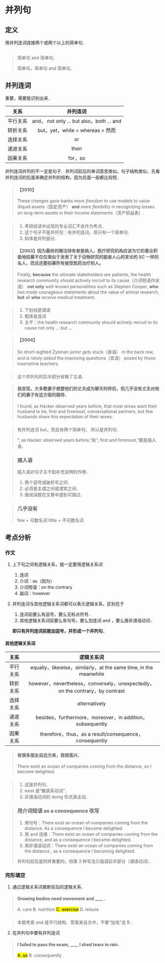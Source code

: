 # 并列句

## 定义

用并列连词连接两个或两个以上的简单句．

> ##
> 简单句 and 简单句．
>
> 简单句，简单句 and 简单句．

## 并列连词

重要，需要能识别出来．

|关系|并列连词|
|:---:|:---:|
|平行关系|and， not only ... but also，both ... and|
|转折关系|but，yet，while = whereas = 然而|
|选择关系|or|
|递进关系|then|
|因果关系|for，so|

并列连词并列的不一定是句子．并列词前后的单词意思类似，句子结构类似，先看并列连词的后面来确定并列的结构，因为后面一般都比较短．

> #### 【2010】
> These changes gave banks _more freedom_ to use models to value illiquid assets（固定资产） **and** _more flexibility_ in recognizing losses on long-term assets in their income statements（资产损益表）.

> ###
>
> 1. 考研阅读中出现的专业词汇不会作为考点．
> 2. 这个句子不是并列句：有并列连词，但只有一个简单句．
> 3. 斜体是并列部分．

> #### 【2003】因为最终的赌注持有者是病⼈，医疗研究机构应该为它的事业积极地招募不仅仅类似于发表了关于动物研究的振奋⼈⼼的⾔论的 SC ⼀样的名⼈，⽽且还要招募所有接受医药治疗的⼈。
> Finally, **because** the ultimate stakeholders _are_ patients, the health research community _should_ actively _recruit_ to its cause（介词短语作状语） **not only** well-known personalities such as Stephen Cooper, **who** _has made_ courageous statements about the value of animal research, **but** all **who** _receive_ medical treatment.

> ###
>
> 1. 下划线是谓语
> 2. 粗体是连词
> 3. 主干：the health research community should actively recruit to its cause not only ... but ...

> #### 【2004】
> So short-sighted Zysman junior _gets_ stuck（表语） in the back row, and _is rarely asked_ the improving questions（宾语） posed by those insensitive teachers.

> ###
> 这个并列句的后半部分省略了主语．

> #### 我发现，大多数妻子想要他们的丈夫成为聊天的伴侣，但几乎没有丈夫对他们的妻子有这方面的期待．
> I found, as Hacker observed years before, that most wives want their husband to be, first and foremost, conversational partners, but few husbands share this expectation of their wives.

> ###
> 有并列连词 but，而且有两个简单句， 所以是并列句．
>
> “, as Hacker observed years before,”和“, first and foremost,”都是插入语．

> ### 插入语
>
> 插入语对句子主干起补充说明的作用．
>
> 1. 两个逗号或破折号之间．
> 2. 必须是主谓之间或谓宾之间．
> 3. 做阅读题在文章中遇到可跳过．

> ### 几乎没有
>
> few + 可数名词
> little + 不可数名词

## 考点分析

### 作文

1. 上下句之间有逻辑关系，就一定要用<!-- cloze -->逻辑关系词<!-- cloze -->
    1. <!-- cloze -->连词<!-- cloze -->
    2. 介词：<!-- cloze -->as（因为）<!-- cloze -->
    3. 介词短语：<!-- cloze -->on the contrary<!-- cloze -->
    4. 副词：<!-- cloze -->however<!-- cloze -->
2. 并列连词与其他逻辑关系词都可以表示逻辑关系，区别在于
    1. 连词前<!-- cloze -->要么有逗号，要么无标点符号<!-- cloze -->．
    2. 其他逻辑关系词前<!-- cloze -->要么有句号，要么加连词 and ，要么接非谓语动词<!-- cloze -->．

   **即只有<!-- cloze -->并列连词前能加逗号，并形成一个并列句<!-- cloze -->．**

#### 其他逻辑关系词

|关系|逻辑关系词|
|:---:|:---:|
|平行关系|<!-- cloze -->equally，likewise，similarly，at the same time, in the meanwhile<!-- cloze -->|
|转折关系|<!-- cloze -->however，nevertheless，conversely，unexpectedly，on the contrary，by contrast<!-- cloze -->|
|选择关系|<!-- cloze -->alternatively<!-- cloze -->|
|递进关系|<!-- cloze -->besides，furthermore，moreover，in addition，subsequently<!-- cloze -->|
|因果关系|<!-- cloze -->therefore，thus，as a result/consequence，consequently<!-- cloze -->|

> #### 有很多朋友自远方来，我很高兴．
> There exist an ocean of companies coming from the distance, so I become delighted.

> ###
>
> 1. 这是并列句．
> 2. exist 是“散装系动词”．
> 3. 非谓语动词的 doing 形式表主动．

> ### 用介词短语 as a consequence 改写
>
> 1. 用句号：There exist an ocean of companies coming from the distance. As a consequence I become delighted.
> 2. 用 and 连接：There exist an ocean of companies coming from the distance, and as a consequence I become delighted.
> 3. 用非谓语动词：There exist an ocean of companies coming from the distance , as a consequence I becoming delighted.
>
> 并列句前后是同样重要的，但第 3 种写法只强调前半部分（谓语动词）．

### 完形填空

1. 通过逻辑关系词推断前后的逻辑关系．

> #### Growing bodies need movement and ____ .
>
> A. care
> B. nutrition
> <mark>C. exercise</mark>
> D. leisure

> ###
> 本题考查 and 是平行结构．答案来自文中，不要“加戏”选 B ．

2. 在并列句中要有并列连词

> #### I failed to pass the exam, ____ I shed tears in rain.
> <mark>A. so</mark>
> B. consequently
